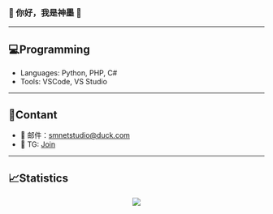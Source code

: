 ### 🌟 你好，我是神墨 🌟

---

## 💻Programming

- Languages: Python, PHP, C#
- Tools: VSCode, VS Studio

---

## 💬Contant

- 📧 邮件：smnetstudio@duck.com
- 📱 TG: [Join](https://t.me/smnetstudio)

---

## 📈Statistics

<div align="center">
<img src="https://github-readme-stats-git-masterrstaa-rickstaa.vercel.app/api?username=SMNETSTUDIO&show_icons=true&include_all_commits=true&&rank_icon=github" />
</div>

